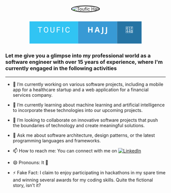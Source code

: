 <p align="center">
 <img style="border-radius: 50%; border: 2px solid #000" src="https://avatars.githubusercontent.com/u/3870102?v=4" align="center" alt="Toufic Hajj" />
 <h2 align="center"><img src="./assets/hi.svg"></h2>
</p>

<h3>Let me give you a glimpse into my professional world as a software engineer with over 15 years of experience, where I'm currently engaged in the following activities</h3>
<hr />

- 🔭 I’m currently working on various software projects, including a mobile app for a healthcare startup and a web application for a financial services company.

- 🌱 I’m currently learning about machine learning and artificial intelligence to incorporate these technologies into our upcoming projects.
- 👯 I’m looking to collaborate on innovative software projects that push the boundaries of technology and create meaningful solutions.<!-- - 🤔 I’m looking for help with optimizing database performance in our current project; any tips or best practices would be appreciated. -->
- 💬 Ask me about software architecture, design patterns, or the latest programming languages and frameworks.
- 📫 How to reach me:  You can connect with me on <a href="https://www.linkedin.com/in/toufic-hajj/" target="_blank">
<img src="https://img.shields.io/badge/LinkedIn-%230077B5.svg?&style=flat-square&logo=linkedin&logoColor=white" alt="LinkedIn"></a>
- 😄 Pronouns: It 👀 <!-- - ⚡ Fun fact: Functions are code blocks, but comments are not! -->
- ⚡ Fake Fact: I claim to enjoy participating in hackathons in my spare time and winning several awards for my coding skills. Quite the fictional story, isn't it?
